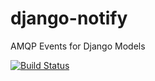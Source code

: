 # django-notify

AMQP Events for Django Models

[![Build Status](https://travis-ci.org/JamoBox/django-notify.svg?branch=master)](https://travis-ci.org/JamoBox/django-notify)
